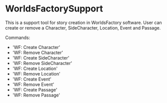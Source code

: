 # WorldsFactorySupport 

This is a support tool for story creation in WorldsFactory software. 
User can create or remove a Character, SideCharacter, Location, Event and Passage.

Commands:

- 'WF: Create Character'
- 'WF: Remove Character'
- 'WF: Create SideCharacter'
- 'WF: Remove SideCharacter'
- 'WF: Create Location'
- 'WF: Remove Location'
- 'WF: Create Event'
- 'WF: Remove Event'
- 'WF: Create Passage'
- 'WF: Remove Passage'